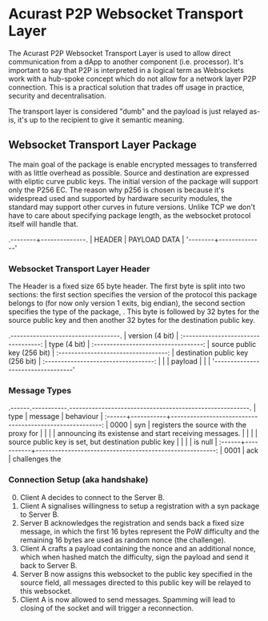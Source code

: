 # Acurast P2P Websocket Transport Layer

The Acurast P2P Websocket Transport Layer is used to allow direct communication from a dApp to another component (i.e. processor). It's important to say that P2P is interpreted in a logical term as Websockets work with a hub-spoke concept which do not allow for a network layer P2P connection. This is a practical solution that trades off usage in practice, security and decentralisation.

The transport layer is considered "dumb" and the payload is just relayed as-is, it's up to the recipient to give it semantic meaning.

## Websocket Transport Layer Package

The main goal of the package is enable encrypted messages to transferred with as little overhead as possible. Source and destination are expressed with eliptic curve public keys. The initial version of the package will support only the P256 EC. The reason why p256 is chosen is because it's widespread used and supported by hardware security modules, the standard may support other curves in future versions. Unlike TCP we don't have to care about specifying package length, as the websocket protocol itself will handle that. 

.--------+--------------.
| HEADER | PAYLOAD DATA |
'--------+--------------'

### Websocket Transport Layer Header

The Header is a fixed size 65 byte header. The first byte is split into two sections: the first section specifies the version of the protocol this package belongs to (for now only version 1 exits, big endian), the second section specifies the type of the package, . This byte is followed by 32 bytes for the source public key and then another 32 bytes for the destination public key.

.----------------------------------.
| version                  (4 bit) |
:----------------------------------:
| type                     (4 bit) |
:----------------------------------:
| source public key      (256 bit) |
:----------------------------------:
| destination public key (256 bit) |
:----------------------------------:
|                                  |
| payload                          |
|                                  |
'----------------------------------'

### Message Types

.------.-----------.--------------------------------------------------------.
| type | message   | behaviour                                              |
:------+-----------+--------------------------------------------------------:
| 0000 | syn       | registers the source with the proxy for                |
|      |           | announcing its existense and start receiving messages. |
|      |           | source public key is set, but destination public key   |
|      |           | is null                                                |
:------+-----------+--------------------------------------------------------:
| 0001 | ack       | challenges the 


### Connection Setup (aka handshake)

0. Client A decides to connect to the Server B.
1. Client A signalises willingness to setup a registration with a syn package to Server B.
2. Server B acknowledges the registration and sends back a fixed size message, in which the first 16 bytes represent the PoW difficulty and the remaining 16 bytes are used as random nonce (the challenge).
3. Client A crafts a payload containing the nonce and an additional nonce, which when hashed match the difficulty, sign the payload and send it back to Server B.
4. Server B now assigns this websocket to the public key specified in the source field, all messages directed to this public key will be relayed to this websocket.
5. Client A is now allowed to send messages. Spamming will lead to closing of the socket and will trigger a reconnection.